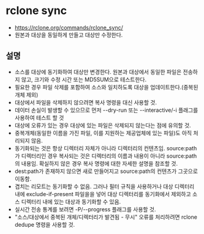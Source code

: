 # rclone sync
- https://rclone.org/commands/rclone_sync/
- 원본과 대상을 동일하게 만들고 대상만 수정한다.

## 설명
- 소스를 대상에 동기화하여 대상만 변경한다. 원본과 대상에서 동일한 파일은 전송하지 않고, 크기와 수정 시간 또는 MD5SUM으로 테스트한다.
- 필요한 경우 파일 삭제를 포함하여 소스와 일치하도록 대상을 업데이트한다.(중복된 개체 제외)
- 대상에서 파일을 삭제하지 않으려면 복사 명령을 대신 사용할 것.
- 데이터 손실이 발생할 수 있으므로 먼저 --dry-run 또는 --interactive/-i 플래그를 사용하여 테스트 할 것
- 대상에 오류가 있는 경우 대상에 있는 파일은 삭제되지 않는다는 점에 유의할 것.
- 중복개체(동일한 이름을 가진 파일, 이를 지원하는 제공업체에 있는 파일)도 아직 처리되지 않음.
- 동기화되는 것은 항상 디렉터리 자체가 아니라 디렉터리의 컨텐츠임. source:path가 디렉터리인 경우 복사되는 것은 디렉터리의 이름과 내용이 아니라 source:path의 내용임. 확실하지 않은 경우 복사 명령에 대한 자세한 설명을 참조할 것.
- dest:path가 존재하지 않으면 새로 만들어지고 source:path의 컨텐츠가 그곳으로 이동함.
- 겹치는 리모트는 동기화할 수 없음. 그러나 필터 규칙을 사용하거나 대상 디렉터리 내에 exclude-if-present 파일을을 넣어 대상 디렉터리를 동기화에서 제외하고 소스 디렉터리 내에 있는 대상과 동기화할 수 있음.
- 실시간 전송 통계를 보려면 -P/--progress 플래그를 사용할 것.
- "소스/대상에서 중복된 개체/디렉터리가 발견됨 - 무시" 오류를 처리하려면 rclone dedupe 명령을 사용할 것.